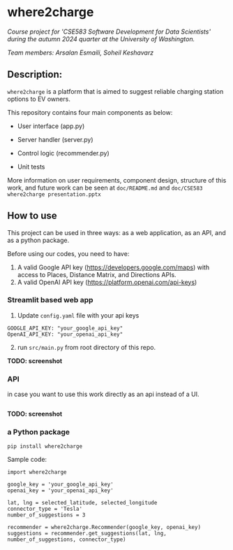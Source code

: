 # where2charge
_Course project for 'CSE583 Software Development for Data Scientists' during the autumn 2024 quarter at the University of Washington._

_Team members: Arsalan Esmaili, Soheil Keshavarz_

## Description: 

`where2charge` is a platform that is aimed to suggest reliable charging station options to EV owners.

This repository contains four main components as below:
- User interface (app.py) 

- Server handler (server.py)

- Control logic (recommender.py)

- Unit tests 

More information on user requirements, component design, structure of this work, and future work
can be seen at `doc/README.md` and `doc/CSE583 where2charge presentation.pptx`



## How to use
This project can be used in three ways: as a web application, as an API, and as a python package. 

Before using our codes, you need to have:

1. A valid Google API key (https://developers.google.com/maps) with access to Places, Distance Matrix, 
and Directions APIs.
2. A valid OpenAI API key (https://platform.openai.com/api-keys)
### Streamlit based web app
1. Update `config.yaml` file with your api keys
```angular2html
GOOGLE_API_KEY: "your_google_api_key"
OpenAI_API_KEY: "your_openai_api_key"
```
2. run `src/main.py` from root directory of this repo.

**TODO: screenshot** 
### API
in case you want to use this work directly as an api instead of a UI.

```angular2html

```
**TODO: screenshot** 

### a Python package

```angular2html
pip install where2charge
```
Sample code:
```angular2html
import where2charge

google_key = 'your_google_api_key'
openai_key = 'your_openai_api_key'

lat, lng = selected_latitude, selected_longitude
connector_type = 'Tesla'
number_of_suggestions = 3

recommender = where2charge.Recommender(google_key, openai_key)
suggestions = recommender.get_suggestions(lat, lng, number_of_suggestions, connector_type)
```